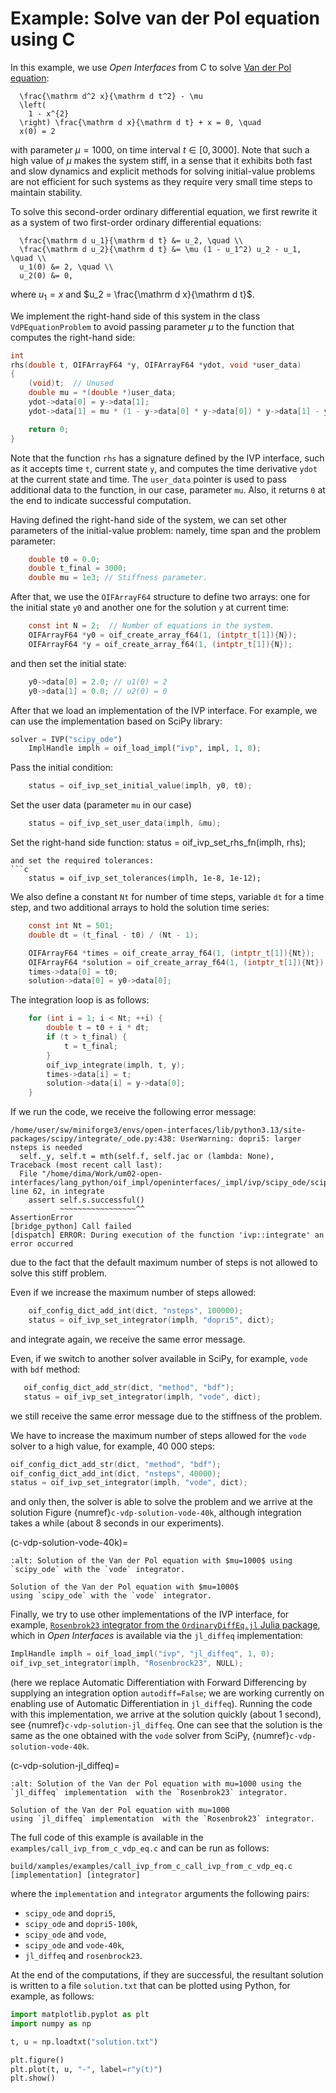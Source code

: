 # Example: Solve van der Pol equation using C

In this example, we use _Open Interfaces_ from C
to solve [Van der Pol equation][vdp-wiki]:
```{math}
  \frac{\mathrm d^2 x}{\mathrm d t^2} - \mu
  \left(
    1 - x^{2}
  \right) \frac{\mathrm d x}{\mathrm d t} + x = 0, \quad
  x(0) = 2
```
with parameter $\mu = 1000$, on time interval $t \in [0, 3000]$.
Note that such a high value of $\mu$ makes the system stiff,
in a sense that it exhibits both fast and slow dynamics
and explicit methods for solving initial-value problems
are not efficient for such systems as they require very small time steps
to maintain stability.

To solve this second-order ordinary differential equation,
we first rewrite it as a system of two first-order ordinary differential
equations:
```{math}
  \frac{\mathrm d u_1}{\mathrm d t} &= u_2, \quad \\
  \frac{\mathrm d u_2}{\mathrm d t} &= \mu (1 - u_1^2) u_2 - u_1, \quad \\
  u_1(0) &= 2, \quad \\
  u_2(0) &= 0,
```
where $u_1 = x$ and $u_2 = \frac{\mathrm d x}{\mathrm d t}$.

We implement the right-hand side of this system in the class `VdPEquationProblem`
to avoid passing parameter $\mu$ to the function that computes the right-hand
side:
```c
int
rhs(double t, OIFArrayF64 *y, OIFArrayF64 *ydot, void *user_data)
{
    (void)t;  // Unused
    double mu = *(double *)user_data;
    ydot->data[0] = y->data[1];
    ydot->data[1] = mu * (1 - y->data[0] * y->data[0]) * y->data[1] - y->data[0];

    return 0;
}
```
Note that the function `rhs` has a signature defined by the IVP interface,
such as it accepts time `t`, current state `y`, and computes the time derivative `ydot`
at the current state and time. The `user_data` pointer is used to pass
additional data to the function, in our case, parameter `mu`.
Also, it returns `0` at the end to indicate successful computation.

Having defined the right-hand side of the system,
we can set other parameters of the initial-value problem:
namely, time span and the problem parameter:
```c
    double t0 = 0.0;
    double t_final = 3000;
    double mu = 1e3; // Stiffness parameter.
```

After that, we use the `OIFArrayF64` structure to define
two arrays: one for the initial state `y0`
and another one for the solution `y` at current time:
```c
    const int N = 2;  // Number of equations in the system.
    OIFArrayF64 *y0 = oif_create_array_f64(1, (intptr_t[1]){N});
    OIFArrayF64 *y = oif_create_array_f64(1, (intptr_t[1]){N});
```
and then set the initial state:
```c
    y0->data[0] = 2.0; // u1(0) = 2
    y0->data[1] = 0.0; // u2(0) = 0
```

After that we load an implementation of the IVP interface.
For example, we can use the implementation based on SciPy library:
```python
solver = IVP("scipy_ode")
    ImplHandle implh = oif_load_impl("ivp", impl, 1, 0);
```
Pass the initial condition:
```c
    status = oif_ivp_set_initial_value(implh, y0, t0);
```

Set the user data (parameter `mu` in our case)
```c
    status = oif_ivp_set_user_data(implh, &mu);
```
Set the right-hand side function:
    status = oif_ivp_set_rhs_fn(implh, rhs);
```
and set the required tolerances:
```c
    status = oif_ivp_set_tolerances(implh, 1e-8, 1e-12);
```

We also define a constant `Nt` for number of time steps,
variable `dt` for a time step,
and two additional arrays to hold the solution time series:
```c
    const int Nt = 501;
    double dt = (t_final - t0) / (Nt - 1);

    OIFArrayF64 *times = oif_create_array_f64(1, (intptr_t[1]){Nt});
    OIFArrayF64 *solution = oif_create_array_f64(1, (intptr_t[1]){Nt});
    times->data[0] = t0;
    solution->data[0] = y0->data[0];
```

The integration loop is as follows:
```c
    for (int i = 1; i < Nt; ++i) {
        double t = t0 + i * dt;
        if (t > t_final) {
            t = t_final;
        }
        oif_ivp_integrate(implh, t, y);
        times->data[i] = t;
        solution->data[i] = y->data[0];
    }
```

If we run the code, we receive the following error message:
```
/home/user/sw/miniforge3/envs/open-interfaces/lib/python3.13/site-packages/scipy/integrate/_ode.py:438: UserWarning: dopri5: larger nsteps is needed
  self._y, self.t = mth(self.f, self.jac or (lambda: None),
Traceback (most recent call last):
  File "/home/dima/Work/um02-open-interfaces/lang_python/oif_impl/openinterfaces/_impl/ivp/scipy_ode/scipy_ode.py", line 62, in integrate
    assert self.s.successful()
           ~~~~~~~~~~~~~~~~~^^
AssertionError
[bridge_python] Call failed
[dispatch] ERROR: During execution of the function 'ivp::integrate' an error occurred
```
due to the fact that the default maximum number of steps is not allowed
to solve this stiff problem.

Even if we increase the maximum number of steps allowed:
```c
    oif_config_dict_add_int(dict, "nsteps", 100000);
    status = oif_ivp_set_integrator(implh, "dopri5", dict);
```
and integrate again, we receive the same error message.

Even, if we switch to another solver available in SciPy,
for example, `vode` with `bdf` method:
```c
   oif_config_dict_add_str(dict, "method", "bdf");
   status = oif_ivp_set_integrator(implh, "vode", dict);
```
we still receive the same error message due to the stiffness of the problem.

We have to increase the maximum number of steps allowed for the `vode` solver
to a high value, for example, 40 000 steps:
```c
oif_config_dict_add_str(dict, "method", "bdf");
oif_config_dict_add_int(dict, "nsteps", 40000);
status = oif_ivp_set_integrator(implh, "vode", dict);
```
and only then, the solver is able to solve the problem and we arrive at the
solution Figure {numref}`c-vdp-solution-vode-40k`,
although integration takes a while (about 8 seconds in our experiments).

(c-vdp-solution-vode-40k)=
```{figure} img/ivp_py_vdp_eq_scipy_ode.pdf
:alt: Solution of the Van der Pol equation with $mu=1000$ using `scipy_ode` with the `vode` integrator.

Solution of the Van der Pol equation with $mu=1000$
using `scipy_ode` with the `vode` integrator.
```

Finally, we try to use other implementations of the IVP interface,
for example, [`Rosenbrok23` integrator from the `OrdinaryDiffEq.jl` Julia
package][jl-ordinarydiffeq], which in _Open Interfaces_ is available via the `jl_diffeq`
implementation:
```c
ImplHandle implh = oif_load_impl("ivp", "jl_diffeq", 1, 0);
oif_ivp_set_integrator(implh, "Rosenbrock23", NULL);
```
(here we replace Automatic Differentiation with Forward Differencing
by supplying an integration option `autodiff=False`;
we are working currently on enabling use of Automatic Differentiation
in `jl_diffeq`). Running the code with this implementation,
we arrive at the solution quickly (about 1 second), see {numref}`c-vdp-solution-jl_diffeq`.
One can see that the solution is the same as the one obtained
with the `vode` solver from SciPy, {numref}`c-vdp-solution-vode-40k`.

(c-vdp-solution-jl_diffeq)=
```{figure} img/ivp_py_vdp_eq_jl_diffeq.pdf
:alt: Solution of the Van der Pol equation with mu=1000 using the `jl_diffeq` implementation  with the `Rosenbrok23` integrator.

Solution of the Van der Pol equation with mu=1000
using `jl_diffeq` implementation  with the `Rosenbrok23` integrator.
```

The full code of this example is available in the
`examples/call_ivp_from_c_vdp_eq.c` and can be run as follows:
```shell
build/xamples/examples/call_ivp_from_c_call_ivp_from_c_vdp_eq.c [implementation] [integrator]
```
where the `implementation` and `integrator` arguments the following pairs:
 - `scipy_ode` and `dopri5`,
 - `scipy_ode` and `dopri5-100k`,
 - `scipy_ode` and `vode`,
 - `scipy_ode` and `vode-40k`,
 - `jl_diffeq` and `rosenbrock23`.

At the end of the computations, if they are successful,
the resultant solution is written to a file `solution.txt`
that can be plotted using Python, for example, as follows:
```python
import matplotlib.pyplot as plt
import numpy as np

t, u = np.loadtxt("solution.txt")

plt.figure()
plt.plot(t, u, "-", label=r"y(t)")
plt.show()
```


[vdp-wiki]: https://en.wikipedia.org/wiki/Van_der_Pol_oscillator
[jl-ordinarydiffeq]: https://docs.sciml.ai/OrdinaryDiffEq/stable/
